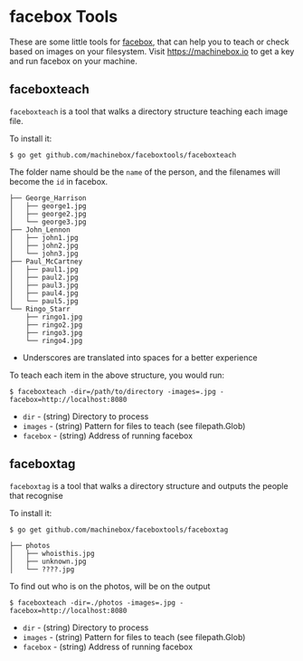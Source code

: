 # facebox Tools

These are some little tools for [facebox](https://machinebox.io/docs/facebox), that can help you to teach or check based on images on your filesystem. Visit https://machinebox.io to get a key and run facebox on your machine.

## faceboxteach

`faceboxteach` is a tool that walks a directory structure teaching each
image file.

To install it:
```
$ go get github.com/machinebox/faceboxtools/faceboxteach
```

The folder name should be the `name` of the person, and the filenames will become
the `id` in facebox.

```
├── George_Harrison
│   ├── george1.jpg
│   ├── george2.jpg
│   └── george3.jpg
├── John_Lennon
│   ├── john1.jpg
│   ├── john2.jpg
│   └── john3.jpg
├── Paul_McCartney
│   ├── paul1.jpg
│   ├── paul2.jpg
│   ├── paul3.jpg
│   ├── paul4.jpg
│   └── paul5.jpg
└── Ringo_Starr
    ├── ringo1.jpg
    ├── ringo2.jpg
    ├── ringo3.jpg
    └── ringo4.jpg
```

* Underscores are translated into spaces for a better experience

To teach each item in the above structure, you would run:

```
$ faceboxteach -dir=/path/to/directory -images=.jpg -facebox=http://localhost:8080
```

* `dir` - (string) Directory to process
* `images` - (string) Pattern for files to teach (see filepath.Glob)
* `facebox` - (string) Address of running facebox


## faceboxtag

`faceboxtag` is a tool that walks a directory structure and outputs the people that recognise

To install it:
```
$ go get github.com/machinebox/faceboxtools/faceboxtag
```

```
├── photos
│   ├── whoisthis.jpg
│   ├── unknown.jpg
│   └── ????.jpg
```

To find out who is on the photos, will be on the output

```
$ faceboxteach -dir=./photos -images=.jpg -facebox=http://localhost:8080
```

* `dir` - (string) Directory to process
* `images` - (string) Pattern for files to teach (see filepath.Glob)
* `facebox` - (string) Address of running facebox
